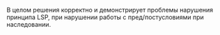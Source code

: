 В целом решения корректно и демонстрирует проблемы нарушения принципа LSP, при нарушении
работы с пред/постусловиями при наследовании.